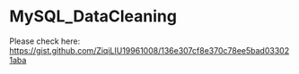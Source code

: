# MySQL_DataCleaning
Please check here:
https://gist.github.com/ZiqiLIU19961008/136e307cf8e370c78ee5bad033021aba
